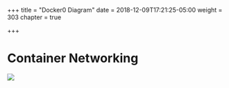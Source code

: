 +++
title = "Docker0 Diagram"
date = 2018-12-09T17:21:25-05:00
weight = 303
chapter = true

+++

# Container Networking

![](/intro-k8s/images/docker/docker0-1.png)